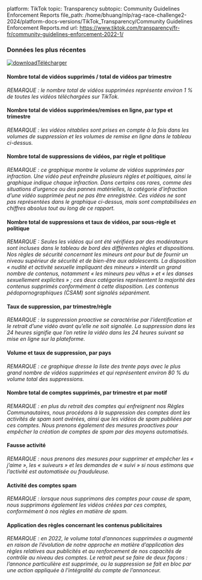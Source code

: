 platform: TikTok
topic: Transparency
subtopic: Community Guidelines Enforcement Reports
file_path: /home/bhuang/nlp/rag-race-challenge2-2024/platform-docs-versions/TikTok_Transparency/Community Guidelines Enforcement Reports.md
url: https://www.tiktok.com/transparency/fr-fr/community-guidelines-enforcement-2022-1/


### Données les plus récentes

[![download](https://sf16-website-login.neutral.ttwstatic.com/obj/tiktok_web_login_static/websites/static/images/icon-download-c0614844c2e22b8aede8367a66bcdae1.svg)Télécharger](https://sf16-va.tiktokcdn.com/obj/eden-va2/uhaeh7pflk/Transparency_CGE_2022_Q1/French_CGE_2022Q1.xlsx)

#### Nombre total de vidéos supprimés / total de vidéos par trimestre

_REMARQUE : le nombre total de vidéos supprimées représente environ 1 % de toutes les vidéos téléchargées sur TikTok._

#### Nombre total de vidéos supprimées/remises en ligne, par type et trimestre

_REMARQUE : les vidéos rétablies sont prises en compte à la fois dans les volumes de suppression et les volumes de remise en ligne dans le tableau ci-dessus._

#### Nombre total de suppressions de vidéos, par règle et politique

_REMARQUE : ce graphique montre le volume de vidéos supprimées par infraction. Une vidéo peut enfreindre plusieurs règles et politiques, ainsi le graphique indique chaque infraction. Dans certains cas rares, comme des situations d’urgence ou des pannes matérielles, la catégorie d’infraction d’une vidéo supprimée peut ne pas être enregistrée. Ces vidéos ne sont pas représentées dans le graphique ci-dessus, mais sont comptabilisées en chiffres absolus tout au long de ce rapport._

#### Nombre total de suppressions et taux de vidéos, par sous-règle et politique

_REMARQUE : Seules les vidéos qui ont été vérifiées par des modérateurs sont incluses dans le tableau de bord des différentes règles et dispositions. Nos règles de sécurité concernant les mineurs ont pour but de fournir un niveau supérieur de sécurité et de bien-être aux adolescents. La disposition « nudité et activité sexuelle impliquant des mineurs » interdit un grand nombre de contenus, notamment « les mineurs peu vêtus » et « les danses sexuellement explicites » ; ces deux catégories représentent la majorité des contenus supprimés conformément à cette disposition. Les contenus pédopornographiques (CSAM) sont signalés séparément._

#### Taux de suppression, par trimestre/règle

_REMARQUE : la suppression proactive se caractérise par l’identification et le retrait d’une vidéo avant qu’elle ne soit signalée. La suppression dans les 24 heures signifie que l’on retire la vidéo dans les 24 heures suivant sa mise en ligne sur la plateforme._

#### Volume et taux de suppression, par pays

_REMARQUE : ce graphique dresse la liste des trente pays avec le plus grand nombre de vidéos supprimées et qui représentent environ 80 % du volume total des suppressions._

#### Nombre total de comptes supprimés, par trimestre et par motif

_REMARQUE : en plus du retrait des comptes qui enfreignent nos Règles Communautaires, nous procédons à la suppression des comptes dont les activités de spam sont avérées, ainsi que les vidéos de spam publiées par ces comptes. Nous prenons également des mesures proactives pour empêcher la création de comptes de spam par des moyens automatisés._

#### Fausse activité

_REMARQUE : nous prenons des mesures pour supprimer et empêcher les « j’aime », les « suiveurs » et les demandes de « suivi » si nous estimons que l’activité est automatisée ou frauduleuse._

#### Activité des comptes spam

_REMARQUE : lorsque nous supprimons des comptes pour cause de spam, nous supprimons également les vidéos créées par ces comptes, conformément à nos règles en matière de spam._

#### Application des règles concernant les contenus publicitaires

_REMARQUE : en 2022, le volume total d’annonces supprimées a augmenté en raison de l’évolution de notre approche en matière d’application des règles relatives aux publicités et au renforcement de nos capacités de contrôle au niveau des comptes. Le retrait peut se faire de deux façons : l’annonce particulière est supprimée, ou la suppression se fait en bloc par une action appliquée à l’intégralité du compte de l’annonceur._
